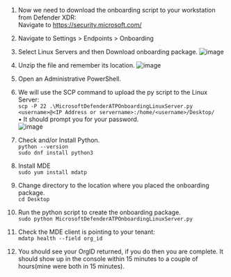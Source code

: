 1.	Now we need to download the onboarding script to your workstation from Defender XDR: <BR>
Navigate to https://security.microsoft.com/ 

2.	Navigate to Settings > Endpoints > Onboarding
3.	Select Linux Servers and then Download onboarding package.
![image](https://github.com/mattnovitsch/M365/assets/61195587/acf91c0a-5062-4162-b44e-c7e59550eeb0)

4.	Unzip the file and remember its location.
![image](https://github.com/mattnovitsch/M365/assets/61195587/e680826d-9bd5-4a03-a292-ece2abc3b61c)

5.	Open an Administrative PowerShell.
6.	We will use the SCP command to upload the py script to the Linux Server: <BR>
`scp -P 22 .\MicrosoftDefenderATPOnboardingLinuxServer.py <username>@<IP Address or servername>:/home/<username>/Desktop/`<BR>
•	It should prompt you for your password. <BR>
![image](https://github.com/mattnovitsch/M365/assets/61195587/6411db44-339e-460a-896d-c39c9c627e1b)

7.	Check and/or Install Python. <BR>
`python --version`<BR>
`sudo dnf install python3`
7.	Install MDE<BR>
`sudo yum install mdatp`
8.	Change directory to the location where you placed the onboarding package.<BR>
`cd Desktop`
9.	Run the python script to create the onboarding package.<BR>
`sudo python MicrosoftDefenderATPOnboardingLinuxServer.py`
10.	Check the MDE client is pointing to your tenant: <BR>
`mdatp health --field org_id`
 
11.	You should see your OrgID returned, if you do then you are complete. It should show up in the console within 15 minutes to a couple of hours(mine were both in 15 minutes).